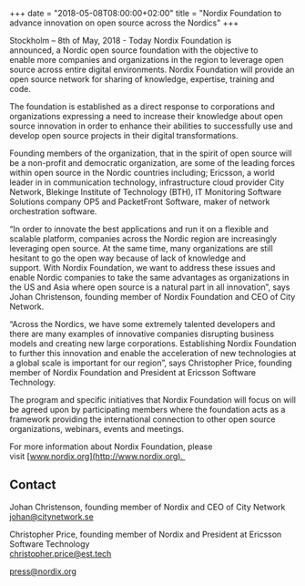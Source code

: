 +++
date = "2018-05-08T08:00:00+02:00"
title = "Nordix Foundation to advance innovation on open source across the Nordics"
+++

Stockholm – 8th of May, 2018 - Today Nordix Foundation is announced, a Nordic open source foundation with the objective to enable more companies and organizations in the region to leverage open source across entire digital environments. Nordix Foundation will provide an open source network for sharing of knowledge, expertise, training and code. 

The foundation is established as a direct response to corporations and organizations expressing a need to increase their knowledge about open source innovation in order to enhance their abilities to successfully use and develop open source projects in their digital transformations.

Founding members of the organization, that in the spirit of open source will be a non-profit and democratic organization, are some of the leading forces within open source in the Nordic countries including; Ericsson, a world leader in in communication technology, infrastructure cloud provider City Network, Blekinge Institute of Technology (BTH), IT Monitoring Software Solutions company OP5 and PacketFront Software, maker of network orchestration software.

“In order to innovate the best applications and run it on a flexible and scalable platform, companies across the Nordic region are increasingly leveraging open source. At the same time, many organizations are still hesitant to go the open way because of lack of knowledge and support. With Nordix Foundation, we want to address these issues and enable Nordic companies to take the same advantages as organizations in the US and Asia where open source is a natural part in all innovation”, says Johan Christenson, founding member of Nordix Foundation and CEO of City Network.

“Across the Nordics, we have some extremely talented developers and there are many examples of innovative companies disrupting business models and creating new large corporations. Establishing Nordix Foundation to further this innovation and enable the acceleration of new technologies at a global scale is important for our region”, says Christopher Price, founding member of Nordix Foundation and President at Ericsson Software Technology.

The program and specific initiatives that Nordix Foundation will focus on will be agreed upon by participating members where the foundation acts as a framework providing the international connection to other open source organizations, webinars, events and meetings.

For more information about Nordix Foundation, please visit [www.nordix.org](http://www.nordix.org). 

## Contact

Johan Christenson, founding member of Nordix and CEO of City Network  
[johan@citynetwork.se](mailto:johan@citynetwork.se)

Christopher Price, founding member of Nordix and President at Ericsson Software Technology  
[christopher.price@est.tech](mailto:christopher.price@est.tech)

[press@nordix.org](mailto:press@nordix.org)


